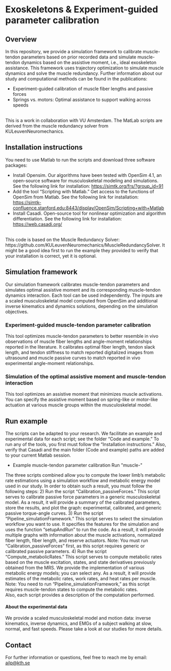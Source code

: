 # Exoskeletons & Experiment-guided parameter calibration
## Overview
In this repository, we provide a simulation framework to calibrate muscle-tendon parameters based on prior recorded data and simulate muscle-tendon dynamics based on the assistive moment, i.e., ideal exoskeleton assistance. This  framework uses trajectory optimization to simulate muscle dynamics and solve the muscle redundancy. Further information about our study and computational methods can be found in the publications:
- Experiment-guided calibration of muscle fiber lengths and passive forces
- Springs vs. motors: Optimal assistance to support walking across speeds
<br>
This is a work in collaboration with VU Amsterdam. The MatLab scripts are derived from the muscle redundancy solver from KULeuvenNeuromechanics.
<br>

## Installation instructions
You need to use Matlab to run the scripts and download three software packages:
* Install Opensim. Our algorithms have been tested with OpenSim 4.1, an open-source software for musculoskeletal modeling and simulations. See the following link for installation: https://simtk.org/frs/?group_id=91 
* Add the tool “Scripting with Matlab.” Get access to the functions of OpenSim from Matlab. See the following link for installation: https://simtk-confluence.stanford.edu:8443/display/OpenSim/Scripting+with+Matlab
* Install Casadi. Open-source tool for nonlinear optimization and algorithm differentiation. See the following link for installation: https://web.casadi.org/ 
<br>
This code is based on the Muscle Redundancy Solver: https://github.com/KULeuvenNeuromechanics/MuscleRedundancySolver. It might be a good idea first to run the example they provided to verify that your installation is correct, yet it is optional.
<br>

## Simulation framework
Our simulation framework calibrates muscle-tendon parameters and simulates optimal assistive moment and its corresponding muscle-tendon dynamics interaction. Each tool can be used independently. The inputs are a scaled musculoskeletal model computed from OpenSim and additional inverse kinematics and dynamics solutions, depending on the simulation objectives.
<br>

### Experiment-guided muscle-tendon parameter calibration
This tool optimizes muscle-tendon parameters to better resemble in vivo observations of muscle fiber lengths and angle-moment relationships reported in the literature. It calibrates optimal fiber length, tendon slack length, and tendon stiffness to match reported digitalized images from ultrasound and muscle passive curves to match reported in vivo experimental angle-moment relationships. 

### Simulation of the optimal assistive moment and muscle-tendon interaction
This tool optimizes an assistive moment that minimizes muscle activations. You can specify the assistive moment based on spring-like or motor-like actuation at various muscle groups within the musculoskeletal model.
<br>

 ## Run example
The scripts can be adapted to your research. We facilitate an example and experimental data for each script; see the folder “Code and example.” To run any of the tools, you first must follow the “Installation instructions.” Also, verify that Casadi and the main folder (Code and example) paths are added to your current Matlab session.
- Example muscle-tendon parameter calibration
Run "muscle-"


The three scripts combined allow you to compute the lower limb’s metabolic rate estimations using a simulation workflow and metabolic energy model used in our study. In order to obtain such a result, you must follow the following steps:
2) Run the script “Calibration_passiveForces.” This script serves to calibrate passive force parameters in a generic musculoskeletal model. As a result, it will provide a summary of the calibrated parameters, store the results, and plot the graph: experimental, calibrated, and generic passive torque-angle curves.
3) Run the script “Pipeline_simulationFramework.” This script serves to select the simulation workflow you want to use. It specifies the features for the simulation and uses the function “setupAndRun” to run the code. As a result, it will provide multiple graphs with information about the muscle activations, normalized fiber length, fiber length, and reserve actuators. Note: You must run “Calibration_passiveForces” first, as this script requires generic or calibrated passive parameters.
4) Run the script “Compute_metabolicRates.” This script serves to compute metabolic rates based on the muscle excitation, states, and state derivatives previously obtained from the MRS. We provide the implementation of various metabolic energy models; you can select any. As a result, it will provide estimates of the metabolic rates, work rates, and heat rates per muscle. Note: You need to run “Pipeline_simulationFramework,” as this script requires muscle-tendon states to compute the metabolic rates.
<br>
Also, each script provides a description of the computation performed.
<br>

#### About the experimental data 
We provide a scaled musculoskeletal model and motion data: inverse kinematics, inverse dynamics, and EMGs of a subject walking at slow, normal, and fast speeds.  Please take a look at our studies for more details.
<br>

## Contact 
For further information or questions, feel free to reach me by email: ailp@kth.se
